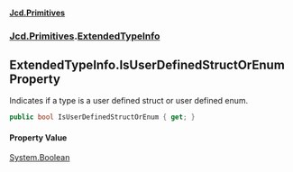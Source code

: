 #### [Jcd.Primitives](index.md 'index')
### [Jcd.Primitives](Jcd.Primitives.md 'Jcd.Primitives').[ExtendedTypeInfo](Jcd.Primitives.ExtendedTypeInfo.md 'Jcd.Primitives.ExtendedTypeInfo')

## ExtendedTypeInfo.IsUserDefinedStructOrEnum Property

Indicates if a type is a user defined struct or user defined enum.

```csharp
public bool IsUserDefinedStructOrEnum { get; }
```

#### Property Value
[System.Boolean](https://docs.microsoft.com/en-us/dotnet/api/System.Boolean 'System.Boolean')
